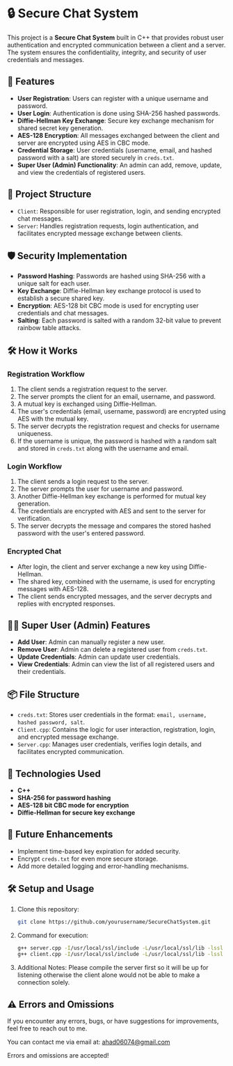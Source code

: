 # 🔒 Secure Chat System

This project is a **Secure Chat System** built in C++ that provides robust user authentication and encrypted communication between a client and a server. The system ensures the confidentiality, integrity, and security of user credentials and messages. 

## 🚀 Features

- **User Registration**: Users can register with a unique username and password.
- **User Login**: Authentication is done using SHA-256 hashed passwords.
- **Diffie-Hellman Key Exchange**: Secure key exchange mechanism for shared secret key generation.
- **AES-128 Encryption**: All messages exchanged between the client and server are encrypted using AES in CBC mode.
- **Credential Storage**: User credentials (username, email, and hashed password with a salt) are stored securely in `creds.txt`.
- **Super User (Admin) Functionality**: An admin can add, remove, update, and view the credentials of registered users.

## 📂 Project Structure

- `Client`: Responsible for user registration, login, and sending encrypted chat messages.
- `Server`: Handles registration requests, login authentication, and facilitates encrypted message exchange between clients.

## 🛡️ Security Implementation

- **Password Hashing**: Passwords are hashed using SHA-256 with a unique salt for each user.
- **Key Exchange**: Diffie-Hellman key exchange protocol is used to establish a secure shared key.
- **Encryption**: AES-128 bit CBC mode is used for encrypting user credentials and chat messages.
- **Salting**: Each password is salted with a random 32-bit value to prevent rainbow table attacks.

## 🛠️ How it Works

### Registration Workflow
1. The client sends a registration request to the server.
2. The server prompts the client for an email, username, and password.
3. A mutual key is exchanged using Diffie-Hellman.
4. The user's credentials (email, username, password) are encrypted using AES with the mutual key.
5. The server decrypts the registration request and checks for username uniqueness.
6. If the username is unique, the password is hashed with a random salt and stored in `creds.txt` along with the username and email.

### Login Workflow
1. The client sends a login request to the server.
2. The server prompts the user for username and password.
3. Another Diffie-Hellman key exchange is performed for mutual key generation.
4. The credentials are encrypted with AES and sent to the server for verification.
5. The server decrypts the message and compares the stored hashed password with the user's entered password.

### Encrypted Chat
- After login, the client and server exchange a new key using Diffie-Hellman.
- The shared key, combined with the username, is used for encrypting messages with AES-128.
- The client sends encrypted messages, and the server decrypts and replies with encrypted responses.

## 👨‍💻 Super User (Admin) Features
- **Add User**: Admin can manually register a new user.
- **Remove User**: Admin can delete a registered user from `creds.txt`.
- **Update Credentials**: Admin can update user credentials.
- **View Credentials**: Admin can view the list of all registered users and their credentials.

## 📦 File Structure

- `creds.txt`: Stores user credentials in the format: `email, username, hashed password, salt`.
- `Client.cpp`: Contains the logic for user interaction, registration, login, and encrypted message exchange.
- `Server.cpp`: Manages user credentials, verifies login details, and facilitates encrypted communication.

## 🔧 Technologies Used
- **C++**
- **SHA-256 for password hashing**
- **AES-128 bit CBC mode for encryption**
- **Diffie-Hellman for secure key exchange**

## 📜 Future Enhancements
- Implement time-based key expiration for added security.
- Encrypt `creds.txt` for even more secure storage.
- Add more detailed logging and error-handling mechanisms.

## 🛠️ Setup and Usage

1. Clone this repository:
   ```bash
   git clone https://github.com/yourusername/SecureChatSystem.git

2. Command for execution:
   ```bash
   g++ server.cpp -I/usr/local/ssl/include -L/usr/local/ssl/lib -lssl -lcrypto
   g++ client.cpp -I/usr/local/ssl/include -L/usr/local/ssl/lib -lssl -lcrypto

3. Additional Notes:
   Please compile the server first so it will be up for listening otherwise the client alone would not be able to make a connection solely.

## ⚠️ Errors and Omissions

If you encounter any errors, bugs, or have suggestions for improvements, feel free to reach out to me.

You can contact me via email at: [ahad06074@gmail.com](mailto:ahad06074@gmail.com)

Errors and omissions are accepted!

